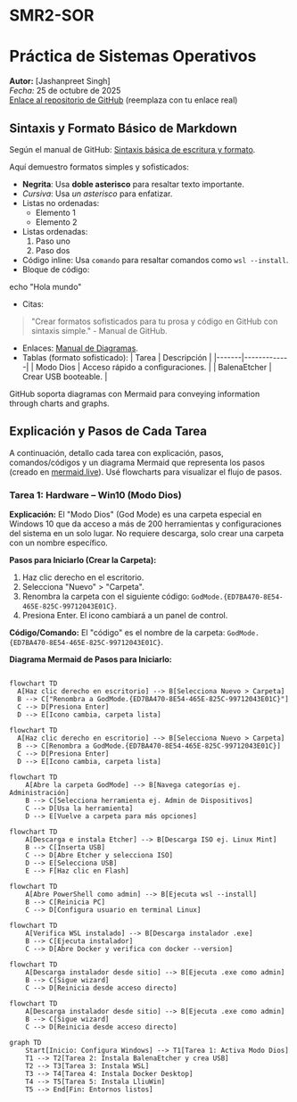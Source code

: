 # SMR2-SOR


# Práctica de Sistemas Operativos

**Autor:** [Jashanpreet Singh]  
*Fecha:* 25 de octubre de 2025  
[Enlace al repositorio de GitHub](https://github.com/tu-usuario/tu-repo) (reemplaza con tu enlace real)

## Sintaxis y Formato Básico de Markdown

Según el manual de GitHub: [Sintaxis básica de escritura y formato](https://docs.github.com/es/get-started/writing-on-github/getting-started-with-writing-and-formatting-on-github/basic-writing-and-formatting-syntax).

Aquí demuestro formatos simples y sofisticados:

- **Negrita**: Usa **doble asterisco** para resaltar texto importante.
- *Cursiva*: Usa *un asterisco* para enfatizar.
- Listas no ordenadas:
  - Elemento 1
  - Elemento 2
- Listas ordenadas:
  1. Paso uno
  2. Paso dos
- Código inline: Usa `comando` para resaltar comandos como `wsl --install`.
- Bloque de código:


echo "Hola mundo"



- Citas:
> "Crear formatos sofisticados para tu prosa y código en GitHub con sintaxis simple." - Manual de GitHub.
- Enlaces: [Manual de Diagramas](https://docs.github.com/en/get-started/writing-on-github/working-with-advanced-formatting/creating-diagrams).
- Tablas (formato sofisticado):
| Tarea | Descripción |
|-------|-------------|
| Modo Dios | Acceso rápido a configuraciones. |
| BalenaEtcher | Crear USB booteable. |

GitHub soporta diagramas con Mermaid para conveying information through charts and graphs.

## Explicación y Pasos de Cada Tarea

A continuación, detallo cada tarea con explicación, pasos, comandos/códigos y un diagrama Mermaid que representa los pasos (creado en [mermaid.live](https://mermaid.live/)). Usé flowcharts para visualizar el flujo de pasos.

### Tarea 1: Hardware – Win10 (Modo Dios)

**Explicación:** El "Modo Dios" (God Mode) es una carpeta especial en Windows 10 que da acceso a más de 200 herramientas y configuraciones del sistema en un solo lugar. No requiere descarga, solo crear una carpeta con un nombre específico.

**Pasos para Iniciarlo (Crear la Carpeta):**
1. Haz clic derecho en el escritorio.
2. Selecciona "Nuevo" > "Carpeta".
3. Renombra la carpeta con el siguiente código: `GodMode.{ED7BA470-8E54-465E-825C-99712043E01C}`.
4. Presiona Enter. El icono cambiará a un panel de control.

**Código/Comando:** El "código" es el nombre de la carpeta: `GodMode.{ED7BA470-8E54-465E-825C-99712043E01C}`.


**Diagrama Mermaid de Pasos para Iniciarlo:**

```mermaid

flowchart TD
  A[Haz clic derecho en escritorio] --> B[Selecciona Nuevo > Carpeta]
  B --> C["Renombra a GodMode.{ED7BA470-8E54-465E-825C-99712043E01C}"]
  C --> D[Presiona Enter]
  D --> E[Icono cambia, carpeta lista]
```






```
flowchart TD
  A[Haz clic derecho en escritorio] --> B[Selecciona Nuevo > Carpeta]
  B --> C[Renombra a GodMode.{ED7BA470-8E54-465E-825C-99712043E01C}]
  C --> D[Presiona Enter]
  D --> E[Icono cambia, carpeta lista]
```





```
flowchart TD
    A[Abre la carpeta GodMode] --> B[Navega categorías ej. Administración]
    B --> C[Selecciona herramienta ej. Admin de Dispositivos]
    C --> D[Usa la herramienta]
    D --> E[Vuelve a carpeta para más opciones]
```






```
flowchart TD
    A[Descarga e instala Etcher] --> B[Descarga ISO ej. Linux Mint]
    B --> C[Inserta USB]
    C --> D[Abre Etcher y selecciona ISO]
    D --> E[Selecciona USB]
    E --> F[Haz clic en Flash]
```








```
flowchart TD
    A[Abre PowerShell como admin] --> B[Ejecuta wsl --install]
    B --> C[Reinicia PC]
    C --> D[Configura usuario en terminal Linux]
```




```
flowchart TD
    A[Verifica WSL instalado] --> B[Descarga instalador .exe]
    B --> C[Ejecuta instalador]
    C --> D[Abre Docker y verifica con docker --version]
```



```
flowchart TD
    A[Descarga instalador desde sitio] --> B[Ejecuta .exe como admin]
    B --> C[Sigue wizard]
    C --> D[Reinicia desde acceso directo]
```


```
flowchart TD
    A[Descarga instalador desde sitio] --> B[Ejecuta .exe como admin]
    B --> C[Sigue wizard]
    C --> D[Reinicia desde acceso directo]
```





```
graph TD
    Start[Inicio: Configura Windows] --> T1[Tarea 1: Activa Modo Dios]
    T1 --> T2[Tarea 2: Instala BalenaEtcher y crea USB]
    T2 --> T3[Tarea 3: Instala WSL]
    T3 --> T4[Tarea 4: Instala Docker Desktop]
    T4 --> T5[Tarea 5: Instala LliuWin]
    T5 --> End[Fin: Entornos listos]
```
```
